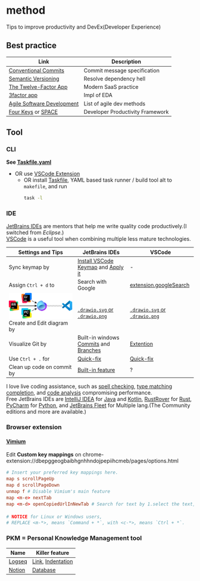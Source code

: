 # method

Tips to improve productivity and DevEx(Developer Experience)

## Best practice

| Link                                                                                                                                                                     | Description                      |
| ------------------------------------------------------------------------------------------------------------------------------------------------------------------------ | -------------------------------- |
| [Conventional Commits](https://www.conventionalcommits.org/ja/v1.0.0/)                                                                                                   | Commit message specification     |
| [Semantic Versioning](https://semver.org/lang/ja/)                                                                                                                       | Resolve dependency hell          |
| [The Twelve-Factor App](https://12factor.net/ja/)                                                                                                                        | Modern SaaS practice             |
| [3factor app](https://3factor.app/)                                                                                                                                      | Impl of EDA                      |
| [Agile Software Development](https://www.sei-info.co.jp/framework/column/agile/)                                                                                         | List of agile dev methods        |
| [Four Keys](https://cloud.google.com/blog/ja/products/gcp/using-the-four-keys-to-measure-your-devops-performance) or [SPACE](https://note.com/dai___you/n/n117357da25b5) | Developer Productivity Framework |

## Tool

### CLI

**See [Taskfile.yaml](Taskfile.yaml)**

- OR use [VSCode Extension](https://taskfile.dev/integrations/)
  - OR install [Taskfile](https://taskfile.dev/), YAML based task runner / build tool alt to `makefile`, and run
    ```bash
    task -l
    ```

### IDE

[JetBrains IDEs](https://www.jetbrains.com/ja-jp/ides/) are mentors that help me write quality code productively.(I switched from _Eclipse_.)\
[VSCode](https://code.visualstudio.com/) is a useful tool when combining multiple less mature technologies.

| Settings and Tips                                                                                          | JetBrains IDEs                                                                                                                                                                | VSCode                                                                                                        |
| ---------------------------------------------------------------------------------------------------------- | ----------------------------------------------------------------------------------------------------------------------------------------------------------------------------- | ------------------------------------------------------------------------------------------------------------- |
| Sync keymap by                                                                                             | [Install VSCode Keymap](https://plugins.jetbrains.com/plugin/12062-vscode-keymap) and [Apply it](https://pleiades.io/help/idea/configuring-keyboard-and-mouse-shortcuts.html) | -                                                                                                             |
| Assign `Ctrl + d` to                                                                                       | Search with Google                                                                                                                                                            | [extension.googleSearch](https://marketplace.visualstudio.com/items?itemName=kameshkotwani.google-search)     |
| [![Image link was broken!!!](assets/ide.drawio.svg)](assets/ide.drawio.svg)<br> Create and Edit diagram by | [`.drawio.svg` or `.drawio.png`](https://plugins.jetbrains.com/plugin/15635-diagrams-net-integration)                                                                         | [`.drawio.svg` or `.drawio.png`](https://marketplace.visualstudio.com/items?itemName=hediet.vscode-drawio)    |
| Visualize Git by                                                                                           | Built-in windows [Commits](https://pleiades.io/help/idea/commit-and-push-changes.html#commit) and [Branches](https://pleiades.io/help/idea/manage-branches.html)              | [Extention](https://marketplace.visualstudio.com/items?itemName=mhutchie.git-graph)                           |
| Use `Ctrl + .` for                                                                                         | [Quick-fix](https://pleiades.io/help/idea/resolving-problems.html)                                                                                                            | [Quick-fix](https://code.visualstudio.com/docs/editor/refactoring#_code-actions-quick-fixes-and-refactorings) |
| Clean up code on commit by                                                                                 | [Built-in feature](https://pleiades.io/help/idea/running-inspections.html#run-before-commit)                                                                                  | ?                                                                                                             |

I love live coding assistance, such as
[spell checking](https://pleiades.io/help/idea/spellchecking.html),
[type matching completion](https://pleiades.io/help/idea/auto-completing-code.html#smart_type_matching_completion),
and [code analysis](https://pleiades.io/help/idea/file-and-project-analysis.html#analysis-current-file)
compromising performance.\
Free JetBrains IDEs are [IntelliJ IDEA](https://www.jetbrains.com/ja-jp/idea/) for [Java](https://ja.quarkus.io/) and [Kotlin](https://kotlinlang.org/docs/kotlin-tour-hello-world.html),
[RustRover](https://www.jetbrains.com/ja-jp/rust/) for [Rust](https://tourofrust.com/00_ja.html),
[PyCharm](https://www.jetbrains.com/ja-jp/pycharm/) for [Python](https://hub.docker.com/_/python),
and [JetBrains Fleet](https://www.jetbrains.com/ja-jp/fleet/#polyglot) for Multiple lang.(The Community editions and more are available.)

### Browser extension

#### [Vimium](https://chromewebstore.google.com/detail/vimium/dbepggeogbaibhgnhhndojpepiihcmeb?hl=ja-jp)

Edit **Custom key mappings** on chrome-extension://dbepggeogbaibhgnhhndojpepiihcmeb/pages/options.html

```conf
# Insert your preferred key mappings here.
map s scrollPageUp
map d scrollPageDown
unmap f # Disable Vimium's main feature
map <m-e> nextTab
map <m-d> openCopiedUrlInNewTab # Search for text by 1.select the text, 2.`Command + c`, 3.`Command + d`.

# NOTICE for Linux or Windows users,
# REPLACE <m-*>, means `Command + *`, with <c-*>, means `Ctrl + *`.

```

### PKM = Personal Knowledge Management tool

| Name                                       | Killer feature                                                                                                                                                            |
| ------------------------------------------ | ------------------------------------------------------------------------------------------------------------------------------------------------------------------------- |
| [Logseq](https://logseq.com/)              | [Link](https://docs.logseq.com/#/page/why%20linking%20matters), [Indentation](https://docs.logseq.com/#/page/what%20is%20indentation%20and%20why%20does%20it%20matter%3F) |
| [Notion](https://www.notion.so/ja/product) | [Database](https://www.notion.so/ja-jp/help/intro-to-databases)                                                                                                           |
